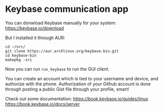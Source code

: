 # Keybase communication app

You can donwload Keybase manually for your system:
<https://keybase.io/download>

But I installed it through AUR:
```
cd ~/src/
git clone https://aur.archlinux.org/keybase-bin.git
cd keybase-bin
makepkg -sri
```

Now you can run `run_keybase` to run the GUI client.

You can create an account which is tied to your username and device, and authorize with the phone. Authorization of your Github account is done through posting a public Gist file through your profile, smart!

Check out some documentation:
<https://book.keybase.io/guides/linux>
<https://book.keybase.io/docs/server>

